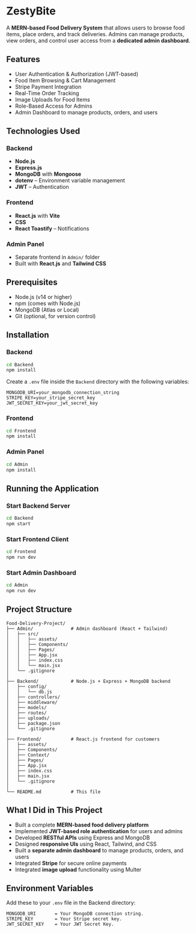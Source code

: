 ﻿

#  ZestyBite

A **MERN-based Food Delivery System** that allows users to browse food items, place orders, and track deliveries. Admins can manage products, view orders, and control user access from a **dedicated admin dashboard**.



##  Features

*  User Authentication & Authorization (JWT-based)
*  Food Item Browsing & Cart Management
*  Stripe Payment Integration
*  Real-Time Order Tracking
*  Image Uploads for Food Items
*  Role-Based Access for Admins
*  Admin Dashboard to manage products, orders, and users



##  Technologies Used

###  Backend

* **Node.js**
* **Express.js**
* **MongoDB** with **Mongoose**
* **dotenv** – Environment variable management
* **JWT** – Authentication

###  Frontend

* **React.js** with **Vite**
* **CSS**
* **React Toastify** – Notifications

###  Admin Panel

* Separate frontend in `Admin/` folder
* Built with **React.js** and **Tailwind CSS**



##  Prerequisites

* Node.js (v14 or higher)
* npm (comes with Node.js)
* MongoDB (Atlas or Local)
* Git (optional, for version control)



##  Installation

###  Backend

```bash
cd Backend
npm install
```

Create a `.env` file inside the `Backend` directory with the following variables:

```
MONGODB_URI=your_mongodb_connection_string
STRIPE_KEY=your_stripe_secret_key
JWT_SECRET_KEY=your_jwt_secret_key
```

### Frontend

```bash
cd Frontend
npm install
```

###  Admin Panel

```bash
cd Admin
npm install
```



## Running the Application

### Start Backend Server

```bash
cd Backend
npm start
```

### Start Frontend Client

```bash
cd Frontend
npm run dev
```

### Start Admin Dashboard

```bash
cd Admin
npm run dev
```



##  Project Structure

```
Food-Delivery-Project/
├── Admin/              # Admin dashboard (React + Tailwind)
│   ├── src/
│   │   ├── assets/
│   │   ├── Components/
│   │   ├── Pages/
│   │   ├── App.jsx
│   │   ├── index.css
│   │   └── main.jsx
│   └── .gitignore
│
├── Backend/            # Node.js + Express + MongoDB backend
│   ├── config/
│   │   └── db.js
│   ├── controllers/
│   ├── middleware/
│   ├── models/
│   ├── routes/
│   ├── uploads/
│   ├── package.json
│   └── .gitignore
│
├── Frontend/           # React.js frontend for customers
│   ├── assets/
│   ├── Components/
│   ├── Context/
│   ├── Pages/
│   ├── App.jsx
│   ├── index.css
│   ├── main.jsx
│   └── .gitignore
│
└── README.md           # This file
```



##  What I Did in This Project

*  Built a complete **MERN-based food delivery platform**
*  Implemented **JWT-based role authentication** for users and admins
*  Developed **RESTful APIs** using Express and MongoDB
*  Designed **responsive UIs** using React, Tailwind, and CSS
*  Built a **separate admin dashboard** to manage products, orders, and users
*  Integrated **Stripe** for secure online payments
*  Integrated **image upload** functionality using Multer



##  Environment Variables

Add these to your `.env` file in the Backend directory:

```
MONGODB_URI       = Your MongoDB connection string.
STRIPE_KEY        = Your Stripe secret key.
JWT_SECRET_KEY    = Your JWT Secret Key.
```




